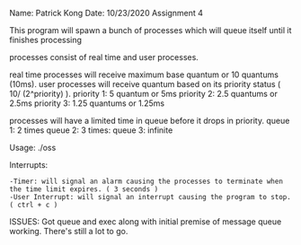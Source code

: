 Name: Patrick Kong
Date: 10/23/2020
Assignment 4

This program will spawn a bunch of processes which will queue itself until it finishes processing

processes consist of real time and user processes.

real time processes will receive maximum base quantum or 10 quantums (10ms).
user processes will receive quantum based on its priority status ( 10/ (2^priority) ).
    priority 1: 5 quantum or 5ms
    priority 2: 2.5 quantums or 2.5ms
    priority 3: 1.25 quantums or 1.25ms
    
processes will have a limited time in queue before it drops in priority.
    queue 1: 2 times
    queue 2: 3 times:
    queue 3: infinite

Usage: ./oss

Interrupts:
    
    -Timer: will signal an alarm causing the processes to terminate when the time limit expires. ( 3 seconds )
    -User Interrupt: will signal an interrupt causing the program to stop. ( ctrl + c )

ISSUES:
    Got queue and exec along with initial premise of message queue working. There's still a lot to go.